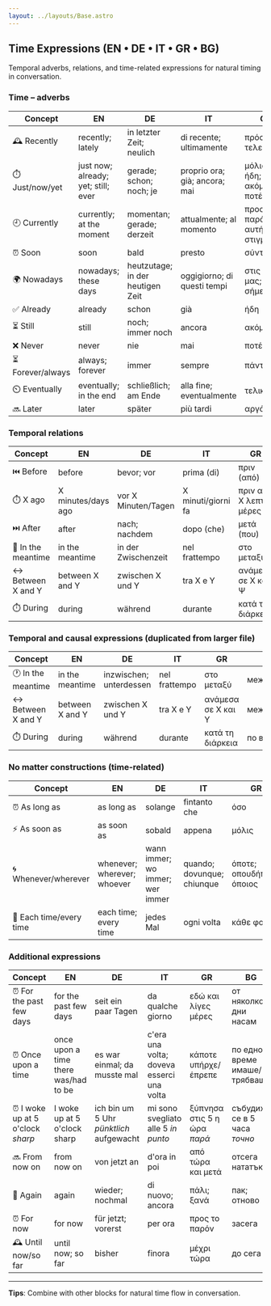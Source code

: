 ```yaml
---
layout: ../layouts/Base.astro
---
```

## Time Expressions (EN • DE • IT • GR • BG)

Temporal adverbs, relations, and time-related expressions for natural timing in conversation.

### Time – adverbs
| Concept | EN | DE | IT | GR | BG |
|---|---|---|---|---|---|
| 🕰️ Recently | recently; lately | in letzter Zeit; neulich | di recente; ultimamente | πρόσφατα; τελευταία | напоследък; скоро |
| ⏱️ Just/now/yet | just now; already; yet; still; ever | gerade; schon; noch; je | proprio ora; già; ancora; mai | μόλις; ήδη; ακόμα; ποτέ | току-що; вече; още; някога |
| 🕘 Currently | currently; at the moment | momentan; gerade; derzeit | attualmente; al momento | προς το παρόν; αυτή τη στιγμή | в момента; понастоящем |
| ⏰ Soon | soon | bald | presto | σύντομα | скоро |
| 🌍 Nowadays | nowadays; these days | heutzutage; in der heutigen Zeit | oggigiorno; di questi tempi | στις μέρες μας; σήμερα | в днешно време; днес |
| ✅ Already | already | schon | già | ήδη | вече |
| ⏳ Still | still | noch; immer noch | ancora | ακόμα | още |
| ❌ Never | never | nie | mai | ποτέ | никога |
| ⏳ Forever/always | always; forever | immer | sempre | πάντα | винаги |
| ⏲️ Eventually | eventually; in the end | schließlich; am Ende | alla fine; eventualmente | τελικά | накрая |
| 🔜 Later | later | später | più tardi | αργότερα | по-късно |

### Temporal relations
| Concept | EN | DE | IT | GR | BG |
|---|---|---|---|---|---|
| ⏮️ Before | before | bevor; vor | prima (di) | πριν (από) | преди |
| ⏱️ X ago | X minutes/days ago | vor X Minuten/Tagen | X minuti/giorni fa | πριν από Χ λεπτά/μέρες | преди Х минути/дни |
| ⏭️ After | after | nach; nachdem | dopo (che) | μετά (που) | след (като) |
| 🔀 In the meantime | in the meantime | in der Zwischenzeit | nel frattempo | στο μεταξύ | междувременно |
| ↔️ Between X and Y | between X and Y | zwischen X und Y | tra X e Y | ανάμεσα σε Χ και Ψ | между Х и Y |
| ⏱️ During | during | während | durante | κατά τη διάρκεια | по време на |

### Temporal and causal expressions (duplicated from larger file)
| Concept | EN | DE | IT | GR | BG |
|---|---|---|---|---|---|
| 🕐 In the meantime | in the meantime | inzwischen; unterdessen | nel frattempo | στο μεταξύ | междувременно |
| ↔️ Between X and Y | between X and Y | zwischen X und Y | tra X e Y | ανάμεσα σε X και Y | между X и Y |
| ⏱️ During | during | während | durante | κατά τη διάρκεια | по време на |

### No matter constructions (time-related)
| Concept | EN | DE | IT | GR | BG |
|---|---|---|---|---|---|
| ⏰ As long as | as long as | solange | fintanto che | όσο | докато |
| ⚡ As soon as | as soon as | sobald | appena | μόλις | щом |
| 🌀 Whenever/wherever | whenever; wherever; whoever | wann immer; wo immer; wer immer | quando; dovunque; chiunque | όποτε; οπουδήποτε; όποιος | когато и да е; където и да е; който и да е |
| 🔄 Each time/every time | each time; every time | jedes Mal | ogni volta | κάθε φορά | всеки път |

### Additional expressions
| Concept | EN | DE | IT | GR | BG |
|---|---|---|---|---|---|
| ⏰ For the past few days | for the past few days | seit ein paar Tagen | da qualche giorno | εδώ και λίγες μέρες | от няколко дни насам |
| ⏰ Once upon a time | once upon a time there was/had to be | es war einmal; da musste mal | c'era una volta; doveva esserci una volta | κάποτε υπήρχε/έπρεπε | по едно време имаше/трябваше |
| ⏰ I woke up at 5 o'clock *sharp* | I woke up at 5 o'clock sharp | ich bin um 5 Uhr *pünktlich* aufgewacht | mi sono svegliato alle 5 *in punto* | ξύπνησα στις 5 η ώρα *παρά* | събудих се в 5 часа *точно* |
| 🔜 From now on | from now on | von jetzt an | d'ora in poi | από τώρα και μετά | отсега нататък |
| 🔄 Again | again | wieder; nochmal | di nuovo; ancora | πάλι; ξανά | пак; отново |
| ⏰ For now | for now | für jetzt; vorerst | per ora | προς το παρόν | засега |
| 🕰️ Until now/so far | until now; so far | bisher | finora | μέχρι τώρα | до сега |

---
**Tips**: Combine with other blocks for natural time flow in conversation.
